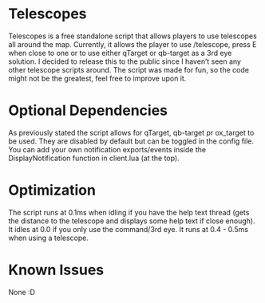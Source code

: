# Telescopes
Telescopes is a free standalone script that allows players to use telescopes all around the map. Currently, it allows the player to use /telescope, press E when close to one or to use either qTarget or qb-target as a 3rd eye solution.
I decided to release this to the public since I haven’t seen any other telescope scripts around. The script was made for fun, so the code might not be the greatest, feel free to improve upon it.


# Optional Dependencies
As previously stated the script allows for qTarget, qb-target pr ox_target to be used. They are disabled by default but can be toggled in the config file.
You can add your own notification exports/events inside the DisplayNotification function in client.lua (at the top).


# Optimization
The script runs at 0.1ms when idling if you have the help text thread (gets the distance to the telescope and displays some help text if close enough). It idles at 0.0 if you only use the command/3rd eye.
It runs at 0.4 - 0.5ms when using a telescope.


# Known Issues
None :D
